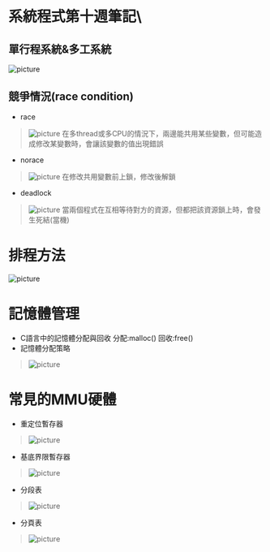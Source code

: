 # 系統程式第十週筆記\
## 單行程系統&多工系統
![picture](https://github.com/ZKX-0326/sp109b/blob/main/note/picture/10-14-638.jpg)

## 競爭情況(race condition)
* race
> ![picture](https://github.com/ZKX-0326/sp109b/blob/main/note/picture/%E8%9E%A2%E5%B9%95%E6%93%B7%E5%8F%96%E7%95%AB%E9%9D%A2%202021-06-03%20215608.png)
> 在多thread或多CPU的情況下，兩邊能共用某些變數，但可能造成修改某變數時，會讓該變數的值出現錯誤
* norace
> ![picture](https://github.com/ZKX-0326/sp109b/blob/main/note/picture/%E8%9E%A2%E5%B9%95%E6%93%B7%E5%8F%96%E7%95%AB%E9%9D%A2%202021-06-03%20215753.png)
> 在修改共用變數前上鎖，修改後解鎖
* deadlock
> ![picture](https://github.com/ZKX-0326/sp109b/blob/main/note/picture/%E8%9E%A2%E5%B9%95%E6%93%B7%E5%8F%96%E7%95%AB%E9%9D%A2%202021-06-03%20220407.png)
> 當兩個程式在互相等待對方的資源，但都把該資源鎖上時，會發生死結(當機)

# 排程方法
![picture](https://github.com/ZKX-0326/sp109b/blob/main/note/picture/10-23-638.jpg)

# 記憶體管理
* C語言中的記憶體分配與回收
分配:malloc()
回收:free()
* 記憶體分配策略
> ![picture](https://github.com/ZKX-0326/sp109b/blob/main/note/picture/10-35-638.jpg)

# 常見的MMU硬體
* 重定位暫存器
> ![picture](https://github.com/ZKX-0326/sp109b/blob/main/note/picture/10-40-638.jpg)
* 基底界限暫存器
> ![picture](https://github.com/ZKX-0326/sp109b/blob/main/note/picture/10-41-638.jpg)
* 分段表
> ![picture](https://github.com/ZKX-0326/sp109b/blob/main/note/picture/10-42-638.jpg)
* 分頁表
> ![picture](https://github.com/ZKX-0326/sp109b/blob/main/note/picture/10-43-638.jpg)